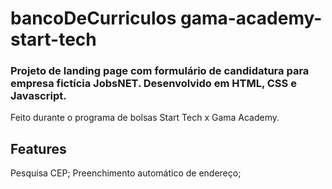 # bancoDeCurriculos gama-academy-start-tech
### Projeto de landing page com formulário de candidatura para empresa fictícia JobsNET. Desenvolvido em HTML, CSS e Javascript.
Feito durante o programa de bolsas Start Tech x Gama Academy.

## Features
Pesquisa CEP;
Preenchimento automático de endereço;



